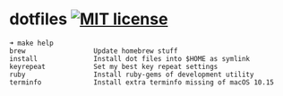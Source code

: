 # dotfiles [![MIT license](https://img.shields.io/badge/license-MIT-brightgreen.svg)](https://opensource.org/licenses/MIT)

```
➜ make help
brew                 Update homebrew stuff
install              Install dot files into $HOME as symlink
keyrepeat            Set my best key repeat settings
ruby                 Install ruby-gems of development utility
terminfo             Install extra terminfo missing of macOS 10.15
```
